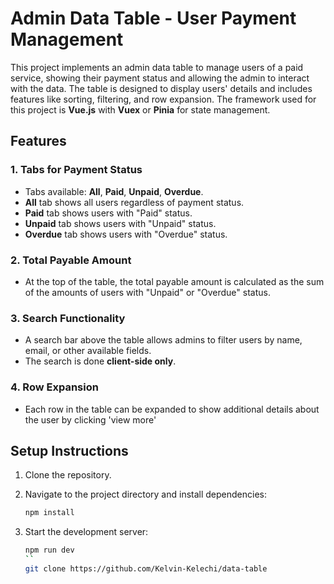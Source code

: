 # Admin Data Table - User Payment Management

This project implements an admin data table to manage users of a paid service, showing their payment status and allowing the admin to interact with the data. The table is designed to display users' details and includes features like sorting, filtering, and row expansion. The framework used for this project is **Vue.js** with **Vuex** or **Pinia** for state management.

## Features

### 1. **Tabs for Payment Status**

- Tabs available: **All**, **Paid**, **Unpaid**, **Overdue**.
- **All** tab shows all users regardless of payment status.
- **Paid** tab shows users with "Paid" status.
- **Unpaid** tab shows users with "Unpaid" status.
- **Overdue** tab shows users with "Overdue" status.

### 2. **Total Payable Amount**

- At the top of the table, the total payable amount is calculated as the sum of the amounts of users with "Unpaid" or "Overdue" status.

### 3. **Search Functionality**

- A search bar above the table allows admins to filter users by name, email, or other available fields.
- The search is done **client-side only**.

### 4. **Row Expansion**

- Each row in the table can be expanded to show additional details about the user by clicking 'view more'

## Setup Instructions

1. Clone the repository.
2. Navigate to the project directory and install dependencies:

   ```sh
   npm install
   ```

3. Start the development server:

   ```sh
   npm run dev
   ``
   git clone https://github.com/Kelvin-Kelechi/data-table
   ```
